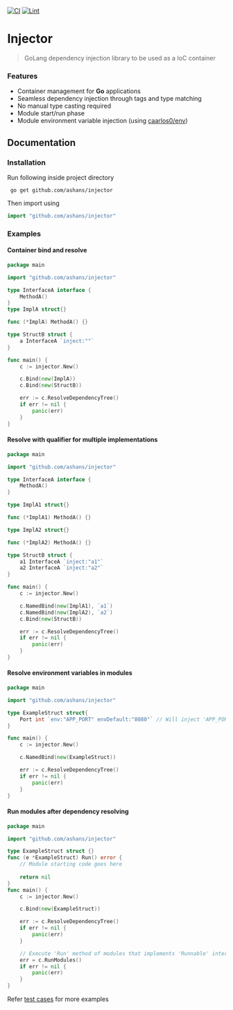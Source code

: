 [![CI](https://github.com/ashans/injector/actions/workflows/ci.yml/badge.svg?branch=master)](https://github.com/ashans/injector/actions/workflows/ci.yml)
[![Lint](https://github.com/ashans/injector/actions/workflows/lint.yml/badge.svg?branch=master)](https://github.com/ashans/injector/actions/workflows/lint.yml)

# Injector

> GoLang dependency injection library to be used as a IoC container

### Features

- Container management for **Go** applications
- Seamless dependency injection through tags and type matching
- No manual type casting required
- Module start/run phase
- Module environment variable injection (using [caarlos0/env](https://github.com/caarlos0/env))

## Documentation

### Installation
Run following inside project directory
```shell
 go get github.com/ashans/injector
```
Then import using
```go
import "github.com/ashans/injector"
```

### Examples

#### Container bind and resolve

```go
package main

import "github.com/ashans/injector"

type InterfaceA interface {
	MethodA()
}
type ImplA struct{}

func (*ImplA) MethodA() {}

type StructB struct {
	a InterfaceA `inject:""`
}

func main() {
	c := injector.New()

	c.Bind(new(ImplA))
	c.Bind(new(StructB))

	err := c.ResolveDependencyTree()
	if err != nil {
		panic(err)
	}
}
```

#### Resolve with qualifier for multiple implementations

```go
package main

import "github.com/ashans/injector"

type InterfaceA interface {
	MethodA()
}

type ImplA1 struct{}

func (*ImplA1) MethodA() {}

type ImplA2 struct{}

func (*ImplA2) MethodA() {}

type StructB struct {
	a1 InterfaceA `inject:"a1"`
	a2 InterfaceA `inject:"a2"`
}

func main() {
	c := injector.New()

	c.NamedBind(new(ImplA1), `a1`)
	c.NamedBind(new(ImplA2), `a2`)
	c.Bind(new(StructB))

	err := c.ResolveDependencyTree()
	if err != nil {
		panic(err)
	}
}
```

#### Resolve environment variables in modules

```go
package main

import "github.com/ashans/injector"

type ExampleStruct struct{
	Port int `env:"APP_PORT" envDefault:"8080"` // Will inject 'APP_PORT' to Port 
}

func main() {
	c := injector.New()

	c.NamedBind(new(ExampleStruct))

	err := c.ResolveDependencyTree()
	if err != nil {
		panic(err)
	}
}
```

#### Run modules after dependency resolving

```go
package main

import "github.com/ashans/injector"

type ExampleStruct struct {}
func (e *ExampleStruct) Run() error {
	// Module starting code goes here
	
	return nil
}
func main() {
    c := injector.New()

    c.Bind(new(ExampleStruct))

    err := c.ResolveDependencyTree()
    if err != nil {
        panic(err)
    }

    // Execute 'Run' method of modules that implements 'Runnable' interface
    err = c.RunModules()
    if err != nil {
        panic(err)
    }
}


```

Refer [test cases](container_test.go) for more examples